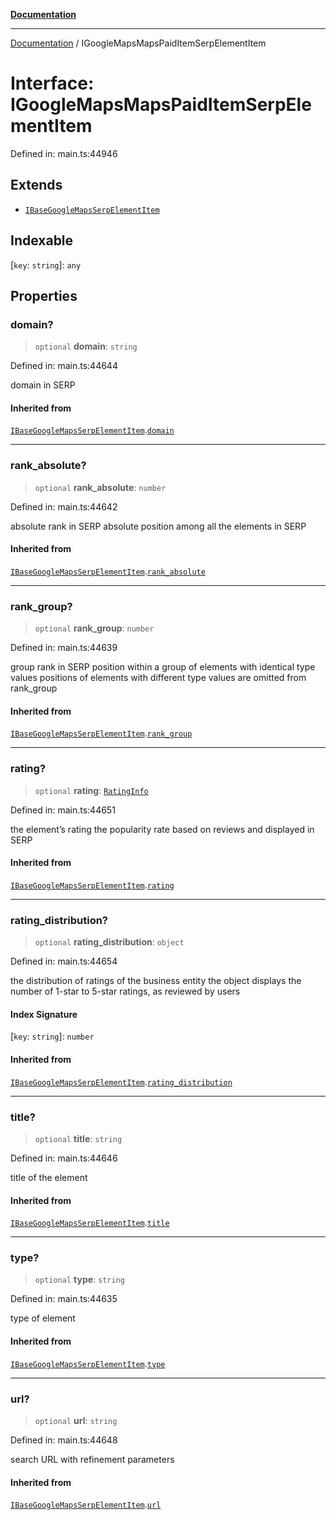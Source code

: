 [**Documentation**](../README.md)

***

[Documentation](../README.md) / IGoogleMapsMapsPaidItemSerpElementItem

# Interface: IGoogleMapsMapsPaidItemSerpElementItem

Defined in: main.ts:44946

## Extends

- [`IBaseGoogleMapsSerpElementItem`](IBaseGoogleMapsSerpElementItem.md)

## Indexable

\[`key`: `string`\]: `any`

## Properties

### domain?

> `optional` **domain**: `string`

Defined in: main.ts:44644

domain in SERP

#### Inherited from

[`IBaseGoogleMapsSerpElementItem`](IBaseGoogleMapsSerpElementItem.md).[`domain`](IBaseGoogleMapsSerpElementItem.md#domain)

***

### rank\_absolute?

> `optional` **rank\_absolute**: `number`

Defined in: main.ts:44642

absolute rank in SERP
absolute position among all the elements in SERP

#### Inherited from

[`IBaseGoogleMapsSerpElementItem`](IBaseGoogleMapsSerpElementItem.md).[`rank_absolute`](IBaseGoogleMapsSerpElementItem.md#rank_absolute)

***

### rank\_group?

> `optional` **rank\_group**: `number`

Defined in: main.ts:44639

group rank in SERP
position within a group of elements with identical type values
positions of elements with different type values are omitted from rank_group

#### Inherited from

[`IBaseGoogleMapsSerpElementItem`](IBaseGoogleMapsSerpElementItem.md).[`rank_group`](IBaseGoogleMapsSerpElementItem.md#rank_group)

***

### rating?

> `optional` **rating**: [`RatingInfo`](../classes/RatingInfo.md)

Defined in: main.ts:44651

the element’s rating 
the popularity rate based on reviews and displayed in SERP

#### Inherited from

[`IBaseGoogleMapsSerpElementItem`](IBaseGoogleMapsSerpElementItem.md).[`rating`](IBaseGoogleMapsSerpElementItem.md#rating)

***

### rating\_distribution?

> `optional` **rating\_distribution**: `object`

Defined in: main.ts:44654

the distribution of ratings of the business entity
the object displays the number of 1-star to 5-star ratings, as reviewed by users

#### Index Signature

\[`key`: `string`\]: `number`

#### Inherited from

[`IBaseGoogleMapsSerpElementItem`](IBaseGoogleMapsSerpElementItem.md).[`rating_distribution`](IBaseGoogleMapsSerpElementItem.md#rating_distribution)

***

### title?

> `optional` **title**: `string`

Defined in: main.ts:44646

title of the element

#### Inherited from

[`IBaseGoogleMapsSerpElementItem`](IBaseGoogleMapsSerpElementItem.md).[`title`](IBaseGoogleMapsSerpElementItem.md#title)

***

### type?

> `optional` **type**: `string`

Defined in: main.ts:44635

type of element

#### Inherited from

[`IBaseGoogleMapsSerpElementItem`](IBaseGoogleMapsSerpElementItem.md).[`type`](IBaseGoogleMapsSerpElementItem.md#type)

***

### url?

> `optional` **url**: `string`

Defined in: main.ts:44648

search URL with refinement parameters

#### Inherited from

[`IBaseGoogleMapsSerpElementItem`](IBaseGoogleMapsSerpElementItem.md).[`url`](IBaseGoogleMapsSerpElementItem.md#url)
